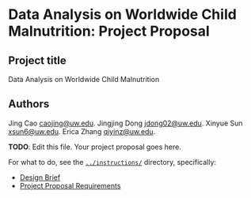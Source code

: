 # Data Analysis on Worldwide Child Malnutrition: Project Proposal 

## Project title
Data Analysis on Worldwide Child Malnutrition

## Authors
Jing Cao caojing@uw.edu. 
Jingjing Dong jdong02@uw.edu. 
Xinyue Sun xsun6@uw.edu. 
Erica Zhang qiyinz@uw.edu. 


**TODO**: Edit this file. Your project proposal goes here.

For what to do, see the [`../instructions/`](../instructions/) directory, specifically: 

* [Design Brief](../instructions/project-design-brief.pdf)
* [Project Proposal Requirements](../instructions/p01-proposal-requirements.md)
